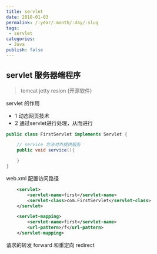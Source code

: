 ```yaml
---
title: servlet  
date: 2018-01-03
permalink: /:year/:month/:day/:slug
tags:
 - servlet 
categories: 
 - Java
publish: false
---
```


## servlet 服务器端程序

> tomcat  jetty resion (开源软件)

servlet 的作用

+ 1 动态网页技术
+ 2 通过servlet进行处理，从而进行

```java
public class FirstServlet implements Servlet {

    // service 方法对外提供服务
    public void service(){

    }
}
```

web.xml  配置访问路径

```xml
    <servlet>
        <servlet-name>first</servlet-name>
        <servlet-class>com.FirstServlet</servlet-class>
    </servlet>

    <servlet-mapping>
        <servlet-name>first</servlet-name>
        <url-pattern>/f</url-pattern>
    </servlet-mapping>
```

请求的转发 forward 和重定向 redirect
